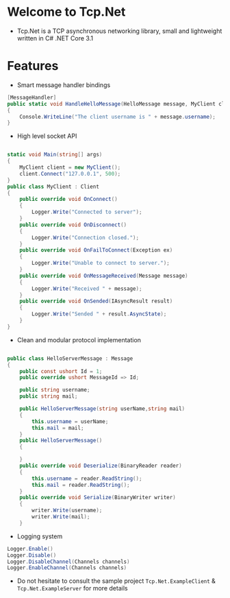 # Welcome to Tcp.Net

* Tcp.Net is a TCP asynchronous networking library, small and lightweight written in C# .NET Core 3.1

# Features

* Smart message handler bindings

```csharp
[MessageHandler]
public static void HandleHelloMessage(HelloMessage message, MyClient client)
{
    Console.WriteLine("The client username is " + message.username);
}
```
* High level socket API

```csharp

static void Main(string[] args)
{
    MyClient client = new MyClient();
    client.Connect("127.0.0.1", 500);
}
public class MyClient : Client
{
    public override void OnConnect()
    {
        Logger.Write("Connected to server");
    }
    public override void OnDisconnect()
    {
        Logger.Write("Connection closed.");
    }
    public override void OnFailToConnect(Exception ex)
    {
        Logger.Write("Unable to connect to server.");
    }
    public override void OnMessageReceived(Message message)
    {
        Logger.Write("Received " + message);
    }
    public override void OnSended(IAsyncResult result)
    {
        Logger.Write("Sended " + result.AsyncState);
    }
}

```

* Clean and modular protocol implementation

```csharp

public class HelloServerMessage : Message
{
    public const ushort Id = 1;
    public override ushort MessageId => Id;

    public string username;
    public string mail;

    public HelloServerMessage(string userName,string mail)
    {
        this.username = userName;
        this.mail = mail;
    }
    public HelloServerMessage()
    {

    }
    public override void Deserialize(BinaryReader reader)
    {
        this.username = reader.ReadString();
        this.mail = reader.ReadString();
    }
    public override void Serialize(BinaryWriter writer)
    {
        writer.Write(username);
        writer.Write(mail);
    }

```

* Logging system

```csharp
Logger.Enable()
Logger.Disable()
Logger.DisableChannel(Channels channels)
Logger.EnableChannel(Channels channels)
```

* Do not hesitate to consult the sample project ``Tcp.Net.ExampleClient`` & ``Tcp.Net.ExampleServer`` for more details 